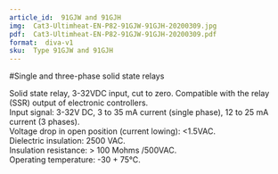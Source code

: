 ```yaml
---
article_id:  91GJW and 91GJH
img:  Cat3-Ultimheat-EN-P82-91GJW-91GJH-20200309.jpg
pdf:  Cat3-Ultimheat-EN-P82-91GJW-91GJH-20200309.pdf
format:  diva-v1
sku:  Type 91GJW and 91GJH
---
```

#Single and three-phase solid state relays

Solid state relay, 3-32VDC input, cut to zero. Compatible with the relay (SSR) output of electronic controllers.  
Input signal: 3-32V DC, 3 to 35 mA current (single phase), 12 to 25 mA current (3 phases).  
Voltage drop in open position (current lowing): <1.5VAC.  
Dielectric insulation: 2500 VAC.  
Insulation resistance: > 100 Mohms /500VAC.  
Operating temperature: -30 + 75℃.  




